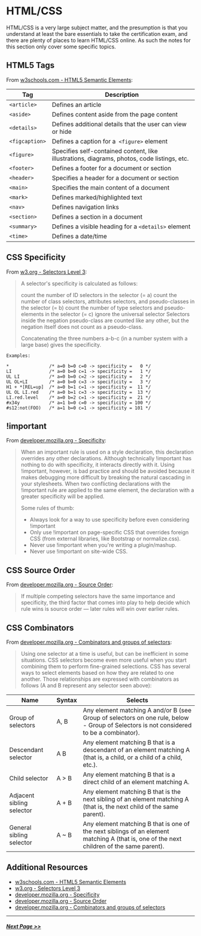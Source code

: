 # HTML/CSS

HTML/CSS is a very large subject matter, and the presumption is that you understand at least the bare essentials to take the certification exam, and there are plenty of places to learn HTML/CSS online. As such the notes for this section only cover some specific topics.

## HTML5 Tags

From [w3schools.com - HTML5 Semantic Elements](https://www.w3schools.com/html/html5_semantic_elements.asp):

| Tag | Description |
| ---- | ---- |
| `<article>` | Defines an article |
| `<aside>`	| Defines content aside from the page content |
| `<details>`	| Defines additional details that the user can view or hide |
| `<figcaption>` | Defines a caption for a` <figure>` element |
| `<figure>` | Specifies self-contained content, like illustrations, diagrams, photos, code listings, etc. |
| `<footer>` | Defines a footer for a document or section |
| `<header>` | Specifies a header for a document or section |
| `<main>` | Specifies the main content of a document |
| `<mark>` | Defines marked/highlighted text |
| `<nav>` | Defines navigation links |
| `<section>` | Defines a section in a document |
| `<summary>` | Defines a visible heading for a `<details>` element |
| `<time>` | Defines a date/time |

## CSS Specificity

From [w3.org - Selectors Level 3](https://www.w3.org/TR/selectors/):

> A selector's specificity is calculated as follows:
>
> count the number of ID selectors in the selector (= a)
> count the number of class selectors, attributes selectors, and pseudo-classes in the selector (= b)
> count the number of type selectors and pseudo-elements in the selector (= c)
> ignore the universal selector
> Selectors inside the negation pseudo-class are counted like any other, but the negation itself does not count as a pseudo-class.
>
> Concatenating the three numbers a-b-c (in a number system with a large base) gives the specificity.
>
```
Examples:

*               /* a=0 b=0 c=0 -> specificity =   0 */
LI              /* a=0 b=0 c=1 -> specificity =   1 */
UL LI           /* a=0 b=0 c=2 -> specificity =   2 */
UL OL+LI        /* a=0 b=0 c=3 -> specificity =   3 */
H1 + *[REL=up]  /* a=0 b=1 c=1 -> specificity =  11 */
UL OL LI.red    /* a=0 b=1 c=3 -> specificity =  13 */
LI.red.level    /* a=0 b=2 c=1 -> specificity =  21 */
#x34y           /* a=1 b=0 c=0 -> specificity = 100 */
#s12:not(FOO)   /* a=1 b=0 c=1 -> specificity = 101 */
```

## !important

From [developer.mozilla.org - Specificity](https://developer.mozilla.org/en-US/docs/Web/CSS/Specificity):

> When an important rule is used on a style declaration, this declaration overrides any other declarations. Although technically !important has nothing to do with specificity, it interacts directly with it. Using !important, however, is bad practice and should be avoided because it makes debugging more difficult by breaking the natural cascading in your stylesheets. When two conflicting declarations with the !important rule are applied to the same element, the declaration with a greater specificity will be applied.
>
> Some rules of thumb:
>
> - Always look for a way to use specificity before even considering !important
> - Only use !important on page-specific CSS that overrides foreign CSS (from external libraries, like Bootstrap or normalize.css).
> - Never use !important when you're writing a plugin/mashup.
> - Never use !important on site-wide CSS.

## CSS Source Order

From [developer.mozilla.org - Source Order](https://developer.mozilla.org/en-US/docs/Learn/CSS/Introduction_to_CSS/Cascade_and_inheritance):
> If multiple competing selectors have the same importance and specificity, the third factor that comes into play to help decide which rule wins is source order — later rules will win over earlier rules.

## CSS Combinators

From [developer.mozilla.org - Combinators and groups of selectors](https://developer.mozilla.org/en-US/docs/Learn/CSS/Introduction_to_CSS/Combinators_and_multiple_selectors):
> Using one selector at a time is useful, but can be inefficient in some situations. CSS selectors become even more useful when you start combining them to perform fine-grained selections. CSS has several ways to select elements based on how they are related to one another. Those relationships are expressed with combinators as follows (A and B represent any selector seen above):

| Name | Syntax | Selects |
| ---- | ------ | ------- |
| Group of selectors | A, B | Any element matching A and/or B (see Group of selectors on one rule, below - Group of Selectors is not considered to be a combinator). |
| Descendant selector | A B | Any element matching B that is a descendant of an element matching A (that is, a child, or a child of a child, etc.).|
| Child selector | A > B | Any element matching B that is a direct child of an element matching A. |
| Adjacent sibling selector | A + B | Any element matching B that is the next sibling of an element matching A (that is, the next child of the same parent). |
| General sibling selector | A ~ B | Any element matching B that is one of the next siblings of an element matching A (that is, one of the next children of the same parent). |


## Additional Resources

- [w3schools.com - HTML5 Semantic Elements](https://www.w3schools.com/html/html5_semantic_elements.asp)
- [w3.org - Selectors Level 3](https://www.w3.org/TR/selectors/)
- [developer.mozilla.org - Specificity](https://developer.mozilla.org/en-US/docs/Web/CSS/Specificity)
- [developer.mozilla.org - Source Order](https://developer.mozilla.org/en-US/docs/Learn/CSS/Introduction_to_CSS/Cascade_and_inheritance)
- [developer.mozilla.org - Combinators and groups of selectors](https://developer.mozilla.org/en-US/docs/Learn/CSS/Introduction_to_CSS/Combinators_and_multiple_selectors)

---

##### [Next Page >>](1.2-javascript-jquery.md)
